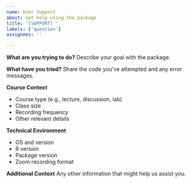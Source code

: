 ```yaml
---
name: User Support
about: Get help using the package
title: '[SUPPORT] '
labels: ['question']
assignees: ''

---
```


**What are you trying to do?**
Describe your goal with the package.

**What have you tried?**
Share the code you've attempted and any error messages.

**Course Context**
- Course type (e.g., lecture, discussion, lab)
- Class size
- Recording frequency
- Other relevant details

**Technical Environment**
- OS and version
- R version
- Package version
- Zoom recording format

**Additional Context**
Any other information that might help us assist you. 